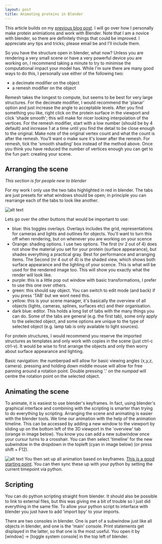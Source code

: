 ```yaml
---
layout: post
title: Animating proteins in Blender
---
```


This article builds on my [previous blog post](https://nemoandrea.github.io/blog/PDBtoBlender/). I will go over how I personally make protein animiations and work with Blender.
Note that I am a novice with blender, so there are definitely things that could be improved. I appreciate any tips and tricks;
please email be and I'll include them.

So you have the structure open in blender, what now? Unless you are rendering a very small scene or have a very powerful device you are working on, I recommend taking a minute to try to minimise the computational impact your model has. While I'm sure there are many good ways to do this, I personally use either of the following two:
* a decimate modifier on the object 
* a remesh modifier on the object

Remesh takes the longest to compute, but seems to be best for very large structures. For the decimate modifier, I would recommend the 'planar' option and just increase the angle to acceptable levels. After you find something you like, right click on the protein surface in the viewport and click 'shade smooth'; this will make for nicer looking interpolation of the vertices. For the remesh modifier, start with a low number (should be by 4 default) and increase 1 at a time until you find the detail to be close enough to the original. Make note of the original vertex count and what the count is after the remesh. You'll want o make sure it's lower after the remesh. For remesh, tick the 'smooth shading' box instead of the method above. Once you think you have reduced the number of vertices enough you can get to the fun part: creating your scene.

## Arranging the scene 

*This section is for people new to blender*

For my work I only use the two tabs highlighted in red in blender. The tabs are just presets for what windows should be open; in principle you can rearrange each of the tabs to look like another.

![alt text](https://lh3.googleusercontent.com/zJJ_CjiSSb3omDqDsUt-cLujw143KjkPZT6U8v-_AC3mrEZKRl6Zw2-td665i95LKmDC8LLnR7BXzn17U05qNMoGQQ12YN5pXPre4scBMkx6bvSlnksDZWGOvou5RukVi7a-_PoJ2T0lsM__GsXmzdy9EF7agAVJIg_EjAcenChP_P6VOv78AXw8Fc6B0bV2FC_DpFXYU3ymT8bx3rtpLCWKBDgTBgR5zcNeyzJM7GV3DHwzeP9mrBI4sHVzL5YcUPVKAs8F-X-6OfuJVzftC0nydtJ4zv4X3yuRFnksc22yvAjBSgjKNggNS56kciUSP8I_VtEpwQSQNg_H0z6oYtpHvqZxvdBs_7nKtHGW-Wvn8t6X2eebq0EJhVxnD2yFTGwEZUiSnQjmk-ikb3VG3BOV0IjkT_3rbsV2o-YOj0_ceqhfvRU_N0If92WUOygY7w7JPNBYB3ivQIC0oNSEaAVx5jjjoZn8yQGRJtdywUpTGbfVeL3Nrh2mA4nDN6Nb5QGn4hqfZM_SjcAr6jgEoHVrOa3EqUHnSeS6w7UjsApM7UG8OUCyOfpQgALIbeM3JObqcgl4pL2Wpi2NBnK4vRYcy9h3dOwo_09L2XLYrY_TlqpBvDEAKDKgiScbXtCGLK5EE12RakwVB8KO72fc1vnoU2WMnSyHXc6ZWKMZgM3n7Kf5Tww2Ab5L=w1858-h972-no "Blender Viewport")


Lets go over the other buttons that would be important to use:
* blue: this toggles overlays. Overlays includes the grid, representations for cameras and lights and outlines for objects. You'll want to turn this off when rendering, but on whenever you are working on your scence
* Orange: shading options. I use two options. The first (nr 2 out of 4) does not show the material you set for your protein (surface appearance), but shades everything a practical gray. Best for performance and arranging items. The Second (nr 4 out of 4) is the shaded view, which shows both surface appearance and the lighting of your scence. This is what will be used for the rendered image too. This will show you exactly what the render will look like.
* purple: this is a little pop out window with basic transformations, I prefer to use this one over others.
* green: this should say object. You can switch to edit mode (and back) if you press 'TAB' but we wont need this. 
* yellow: this is your scene manager, it's basically the overview of all objects (lights, cameras, splines, surfaces etc) and their organisation. 
* dark blue: editor. This holds a long list of tabs with the many things you can do. Some of the tabs are general (e.g. the first tab), some only apply to the selected object, and some options are unique to the type of selected object (e.g. lamp tab is only available to light sources).

For protein structures, I would recommend you reserve the imported structures as templates and only work with copies in the scene (just ctrl-c ctrl-v). It would be wise to first arrange the objects and only then worry about surface appearance and lighting.

Basic navigation: the numberpad will allow for basic viewing angles (x,y,z, camera). pressing and holding down middle mouse will allow for free panning around a rotation point. Double pressing '.' on the *numpad* will centre the rotation point on the selected object.

## Animating the scene

To animate, it is easiest to use blender's keyframes. In fact, using blender's graphical interface and combining with the scripting is smarter than trying to do everything by scripting. Arranging the scene and animating is easier with the blender tools. We time our animation with the help of the animation timeline. This can be accessed by adding a new window to the viewport by sliding up on the bottom left of the 3D viewport in the 'overview' tab (orange in image below). You know you can add a new subwindow once your cursur turns to a crosshair. You can then select 'timeline' for the new subwindow in the dropdown in the topleft (cyan in image below) (or press shift + F12). 


![alt text](https://lh3.googleusercontent.com/acY63747xVAUrNAs-0NV7LIbL-v_G6kzff62SiiSf8oEfGS83GQwmCfK6nmrQYzOPbbw9Wg58cMW1wGsDa8N7KwVVe_XSlLjUIfy6MJL_PcEdgkP9_paKcgfoRXM9Hs6CvDu1DYwxs_Gv4-8_3wceAof-fiYhWc5-L0oOo8so6KUiwy4YjGbDlqRAIengC_UalmT5MyGjUJD7jzzKqDecILJoEmHaTTnOkc-fZ7QIcC3MlP71fbOk-EVkltUnxO5WScFNnoigxwQFe0GwoTa0NfebjB9DzcM6CEv4VjzUbRq6VPzCwz4v4n3EZY6c9wRgERGW_c26key4D8mtj5XS0NxjEIopPlDSLKg3UCp4HVmz4K-6RX5iQO2QRcLIBSVofybJnDJw4OseNLSayom3DL6XJFJGCXXAViPLSq8TpkeJ7_SuvqT_0nXQFJZmfzza-1lJlbnlwfsAaD5cArDRaVdVZ9-1i0VljLFblsDRv9kdjKTpXl-z-qza1uHuEYenAde8YqYRCqkN_D9me3wZI4FFvIvVT4cRq0mRSPK2Gr5nI7lmvcwW7RAY7pLSER6QLJ-x4_o4alhLWkEUsR05qvidetmfMl9-yFd_2dBcTZJVTHodcYzpMYIBa0ou9nR9oC05ib7-Txt_7faNlEPuTPvQ_x8SiuDSUMIrfAPoOfcsBhuFRBc9Ntz=w1565-h977-no "Opening up the timeline subwindow")
You then set up all animation based on keyframes. [This is a good starting point](https://www.versluis.com/2015/04/how-to-create-keyframe-animations-in-blender/). You can then sync these up with your python by setting the current timepoint via python.

## Scripting

You can do python scripting straight from blender. It should also be possible to link to external files, but this was giving me a bit of trouble so I just did everything in the same file. To allow your python script to interface with blender you just have to add 'import bpy' to your imports.

There are two consoles in blender. One is part of a subwindow just like all objects in blender, and one is the 'main' console. Print statements get displayed in the latter, so that one is the most useful. You open it by [window] -> [toggle system console] in the top left of blender. 

